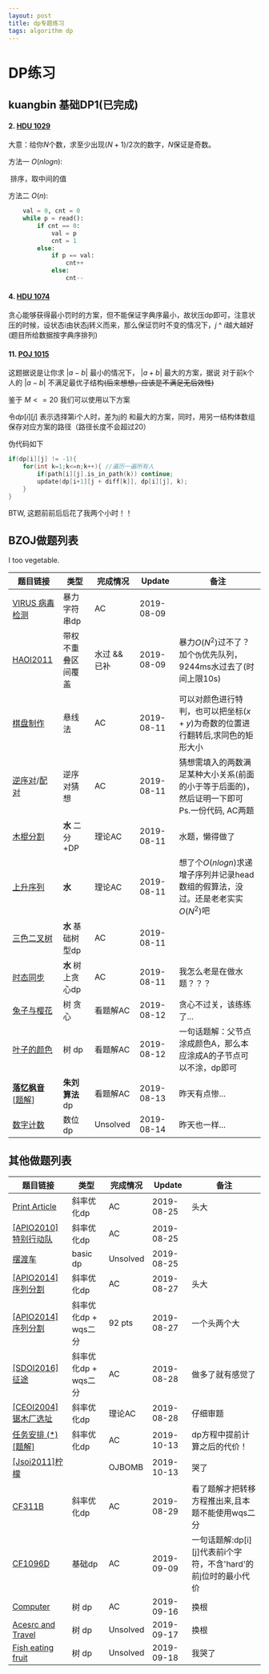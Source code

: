 ```yaml
---
layout: post
title: dp专题练习
tags: algorithm dp
---
```

# DP练习

## kuangbin 基础DP1(已完成)

#### 2. [HDU 1029](http://acm.hdu.edu.cn/showproblem.php?pid=1029)

大意：给你$N$个数，求至少出现$(N+1)/2$次的数字，$N$保证是奇数。

方法一 $O(n log n)$: 

​		排序，取中间的值

方法二  $O(n)$:

```python
	val = 0, cnt = 0
	while p = read():
		if cnt == 0:
			val = p
			cnt = 1
		else:
            if p == val:
                cnt++
            else:
                cnt--
```

#### 4. [HDU 1074](https://vjudge.net/problem/HDU-1074)

贪心能够获得最小罚时的方案，但不能保证字典序最小，故状压dp即可，注意状压的时候，设状态i由状态j转义而来，那么保证罚时不变的情况下，$j$ ^ $i$越大越好(题目所给数据按字典序排列)

#### 11. [POJ 1015](https://cn.vjudge.net/problem/POJ-1015#author=0258)

这题据说是让你求 $\vert a - b \vert$ 最小的情况下， $\vert a + b \vert$ 最大的方案，据说 对于前k个人的 $\vert a - b\vert$ 不满足最优子结构~~(后来想想，应该是不满足无后效性)~~

鉴于 $M<=20$ 我们可以使用以下方案

令$dp[i][j]$ 表示选择第i个人时，差为j的 和最大的方案，同时，用另一结构体数组保存对应方案的路径（路径长度不会超过20）

伪代码如下

```c++
if(dp[i][j] != -1){
	for(int k=1;k<=n;k++){ //遍历一遍所有人
		if(path[i][j].is_in_path(k)) continue;
		update(dp[i+1][j + diff[k]], dp[i][j], k);
	}
}
```

BTW, 这题前前后后花了我两个小时！！



## BZOJ做题列表

I too vegetable.

| 题目链接                                                     | 类型               | 完成情况     | Update     | 备注                                                         |
| ------------------------------------------------------------ | ------------------ | ------------ | ---------- | ------------------------------------------------------------ |
| [VIRUS 病毒检测](https://vjudge.net/problem/HYSBZ-1966)      | 暴力字符串dp       | AC           | 2019-08-09 |                                                              |
| [HAOI2011](https://vjudge.net/problem/HYSBZ-2298)            | 带权不重叠区间覆盖 | 水过 && 已补 | 2019-08-09 | 暴力$O(N^2)$过不了？加个`伪`优先队列，9244ms水过去了(时间上限10s) |
| [棋盘制作](https://vjudge.net/problem/HYSBZ-1057)            | 悬线法             | AC           | 2019-08-11 | 可以对颜色进行特判，也可以把坐标$(x+y)$为奇数的位置进行翻转后,求同色的矩形大小 |
| [逆序对](https://www.lydsy.com/JudgeOnline/problem.php?id=1831)/[配对](https://www.lydsy.com/JudgeOnline/problem.php?id=1786) | 逆序对猜想         | AC           | 2019-08-11 | 猜想需填入的两数满足某种大小关系(前面的小于等于后面的)，然后证明一下即可  Ps.一份代码, AC两题 |
| [木棍分割](https://www.lydsy.com/JudgeOnline/problem.php?id=1044) | **水** 二分+DP     | 理论AC       | 2019-08-11 | 水题，懒得做了                                               |
| [上升序列](https://www.lydsy.com/JudgeOnline/problem.php?id=1046) | **水**             | 理论AC       | 2019-08-11 | 想了个$O(nlogn)$求递增子序列并记录head数组的假算法，没过。还是老老实实$O(N^2)$吧 |
| [三色二叉树](https://vjudge.net/problem/HYSBZ-1864)          | **水** 基础树型dp  | AC           | 2019-08-11 |                                                              |
| [时态同步](https://vjudge.net/problem/HYSBZ-1060)            | **水** 树上贪心dp  | AC           | 2019-08-11 | 我怎么老是在做水题？？？                                     |
| [兔子与樱花](https://vjudge.net/problem/HYSBZ-4027)          | 树 贪心            | 看题解AC     | 2019-08-12 | 贪心不过关，该练练了...                                      |
| [叶子的颜色](https://vjudge.net/problem/HYSBZ-1304)          | 树 dp              | 看题解AC     | 2019-08-12 | 一句话题解：父节点涂成颜色A，那么本应涂成A的子节点可以不涂，dp即可 |
| [**落忆枫音**](https://vjudge.net/problem/HYSBZ-4011) [[题解](https://www.cnblogs.com/ljh2000-jump/p/6428285.html)] | **朱刘算法** dp    | 看题解AC     | 2019-08-13 | 昨天有点惨...                                                |
| [数字计数](https://vjudge.net/problem/HYSBZ-1833)            | 数位dp             | Unsolved     | 2019-08-14 | 昨天也一样...                                                |



## 其他做题列表

| 题目链接                                                     | 类型                 | 完成情况 | Update     | 备注                                                         |
| ------------------------------------------------------------ | -------------------- | -------- | ---------- | ------------------------------------------------------------ |
| [Print Article](https://vjudge.net/problem/HDU-3507)         | 斜率优化dp           | AC       | 2019-08-25 | 头大                                                         |
| [[APIO2010]特别行动队](https://www.luogu.org/problem/P3628)  | 斜率优化dp           | AC       | 2019-08-25 |                                                              |
| [摆渡车](https://www.luogu.org/problem/P5017)                | basic dp             | Unsolved | 2019-08-25 |                                                              |
| [[APIO2014]序列分割](https://www.luogu.org/problem/P3648)    | 斜率优化dp           | AC       | 2019-08-27 | 头大                                                         |
| [[APIO2014]序列分割](https://www.luogu.org/problem/P3648)    | 斜率优化dp + wqs二分 | 92 pts   | 2019-08-27 | 一个头两个大                                                 |
| [[SDOI2016]征途](https://www.luogu.org/problem/P4072)        | 斜率优化dp + wqs二分 | AC       | 2019-08-28 | 做多了就有感觉了                                             |
| [[CEOI2004]锯木厂选址](https://www.luogu.org/problem/P4360)  | 斜率优化dp           | 理论AC   | 2019-08-28 | 仔细审题                                                     |
| [任务安排 (*)](https://www.luogu.org/problem/P2365)[[题解]](https://www.luogu.org/blog/ztyluogucpp/solution-p2365) | 斜率优化dp           | AC       | 2019-10-13 | dp方程中提前计算之后的代价！                                 |
| [[Jsoi2011]柠檬](https://www.lydsy.com/JudgeOnline/problem.php?id=4709) |                      | OJBOMB   | 2019-10-13 | 哭了                                                         |
| [CF311B](https://www.luogu.org/problem/CF311B)               | 斜率优化dp           | AC       | 2019-08-29 | 看了题解才把转移方程推出来,且本题不能使用wqs二分             |
| [CF1096D](https://vjudge.net/problem/CodeForces-1096D)       | 基础dp               | AC       | 2019-09-09 | 一句话题解:dp\[i]\[j]代表前i个字符，不含'hard'的前j位时的最小代价 |
| [Computer](acm.hdu.edu.cn/showproblem.php?pid=2196)          | 树 dp                | AC       | 2019-09-16 | 换根                                                         |
| [Acesrc and Travel](http://acm.hdu.edu.cn/showproblem.php?pid=6662) | 树 dp                | Unsolved | 2019-09-17 | 换根                                                         |
| [Fish eating fruit](https://nanti.jisuanke.com/t/41403)      | 树 dp                | Unsolved | 2019-09-18 | 我哭了                                                       |

